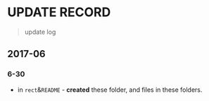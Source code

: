 # UPDATE RECORD
> update log



## 2017-06

### 6-30

* in `rect`&`README` - **created** these folder, and files in these folders.